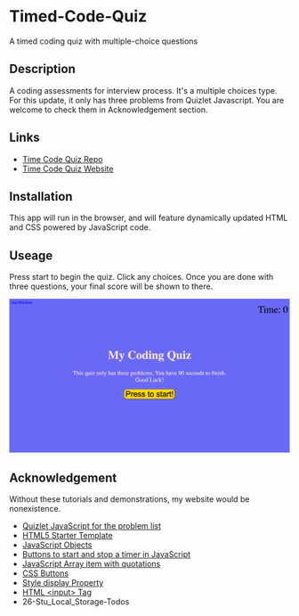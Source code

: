 # Timed-Code-Quiz
A timed coding quiz with multiple-choice questions

## Description
A coding assessments for interview process. It's a multiple choices type. For this update, it only has three problems from Quizlet Javascript. You are welcome to check them in Acknowledgement section. 

## Links
* [Time Code Quiz Repo](https://github.com/JeanSuw/timed-code-quiz)
* [Time Code Quiz Website](https://jeansuw.github.io/timed-code-quiz/)

## Installation
This app will run in the browser, and will feature dynamically updated HTML and CSS powered by JavaScript code.

## Useage
Press start to begin the quiz. Click any choices. Once you are done with three questions, your final score will be shown to there.

![Screenshot](./pic/Timed-Coding-Quiz-ScreenShot.png)

## Acknowledgement
Without these tutorials and demonstrations, my website would be nonexistence.

* [Quizlet JavaScript for the problem list](https://quizlet.com/117039332/javascript-quiz-flash-cards/)
* [HTML5 Starter Template](https://gist.github.com/grevory/4613514)
* [JavaScript Objects](https://www.w3schools.com/js/js_objects.asp)
* [Buttons to start and stop a timer in JavaScript](https://code.mu/en/javascript/book/prime/timers/stop-button/)
* [JavaScript Array item with quotations](https://discuss.codecademy.com/t/array-item-with-quotations/262640/2)
* [CSS Buttons](https://www.w3schools.com/css/css3_buttons.asp)
* [Style display Property](https://www.w3schools.com/jsref/prop_style_display.asp)
* [HTML \<input\> Tag](https://www.w3schools.com/tags/tag_input.asp)
* 26-Stu_Local_Storage-Todos